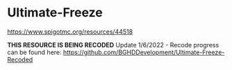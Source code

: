 # Ultimate-Freeze
https://www.spigotmc.org/resources/44518

**THIS RESOURCE IS BEING RECODED**
Update 1/6/2022 - Recode progress can be found here: https://github.com/BGHDDevelopment/Ultimate-Freeze-Recoded
